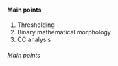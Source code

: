 #### Main points
1. Thresholding
2. Binary mathematical morphology
3. CC analysis

###### Main points